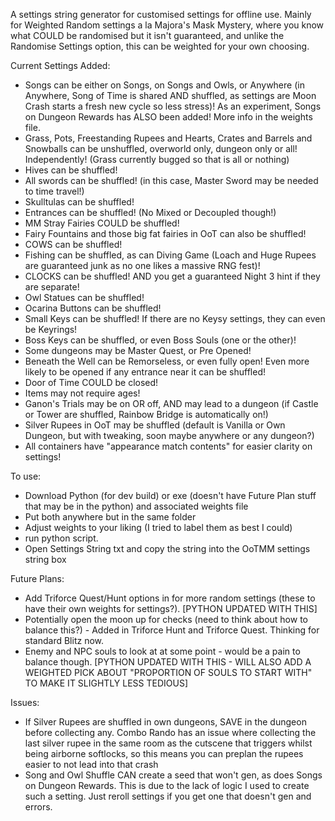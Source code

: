 A settings string generator for customised settings for offline use. Mainly for Weighted Random settings a la Majora's Mask Mystery, where you know what COULD be randomised but it isn't guaranteed, and unlike the Randomise Settings option, this can be weighted for your own choosing.

Current Settings Added:
- Songs can be either on Songs, on Songs and Owls, or Anywhere (in Anywhere, Song of Time is shared AND shuffled, as settings are Moon Crash starts a fresh new cycle so less stress)! As an experiment, Songs on Dungeon Rewards has ALSO been added! More info in the weights file.
- Grass, Pots, Freestanding Rupees and Hearts, Crates and Barrels and Snowballs can be unshuffled, overworld only, dungeon only or all! Independently! (Grass currently bugged so that is all or nothing)
- Hives can be shuffled!
- All swords can be shuffled! (in this case, Master Sword may be needed to time travel!)
- Skulltulas can be shuffled!
- Entrances can be shuffled! (No Mixed or Decoupled though!)
- MM Stray Fairies COULD be shuffled!
- Fairy Fountains and those big fat fairies in OoT can also be shuffled!
- COWS can be shuffled!
- Fishing can be shuffled, as can Diving Game (Loach and Huge Rupees are guaranteed junk as no one likes a massive RNG fest)!
- CLOCKS can be shuffled! AND you get a guaranteed Night 3 hint if they are separate!
- Owl Statues can be shuffled!
- Ocarina Buttons can be shuffled!
- Small Keys can be shuffled! If there are no Keysy settings, they can even be Keyrings!
- Boss Keys can be shuffled, or even Boss Souls (one or the other)!
- Some dungeons may be Master Quest, or Pre Opened!
- Beneath the Well can be Remorseless, or even fully open! Even more likely to be opened if any entrance near it can be shuffled!
- Door of Time COULD be closed!
- Items may not require ages!
- Ganon's Trials may be on OR off, AND may lead to a dungeon (if Castle or Tower are shuffled, Rainbow Bridge is automatically on!)
- Silver Rupees in OoT may be shuffled (default is Vanilla or Own Dungeon, but with tweaking, soon maybe anywhere or any dungeon?)
- All containers have "appearance match contents" for easier clarity on settings!

To use:
- Download Python (for dev build) or exe (doesn't have Future Plan stuff that may be in the python) and associated weights file
- Put both anywhere but in the same folder
- Adjust weights to your liking (I tried to label them as best I could)
- run python script.
- Open Settings String txt and copy the string into the OoTMM settings string box


Future Plans:
- Add Triforce Quest/Hunt options in for more random settings (these to have their own weights for settings?). [PYTHON UPDATED WITH THIS]
- Potentially open the moon up for checks (need to think about how to balance this?) - Added in Triforce Hunt and Triforce Quest. Thinking for standard Blitz now.
- Enemy and NPC souls to look at at some point - would be a pain to balance though. [PYTHON UPDATED WITH THIS - WILL ALSO ADD A WEIGHTED PICK ABOUT "PROPORTION OF SOULS TO START WITH" TO MAKE IT SLIGHTLY LESS TEDIOUS]

Issues:
- If Silver Rupees are shuffled in own dungeons, SAVE in the dungeon before collecting any. Combo Rando has an issue where collecting the last silver rupee in the same room as the cutscene that triggers whilst being airborne softlocks, so this means you can preplan the rupees easier to not lead into that crash
- Song and Owl Shuffle CAN create a seed that won't gen, as does Songs on Dungeon Rewards. This is due to the lack of logic I used to create such a setting. Just reroll settings if you get one that doesn't gen and errors.
